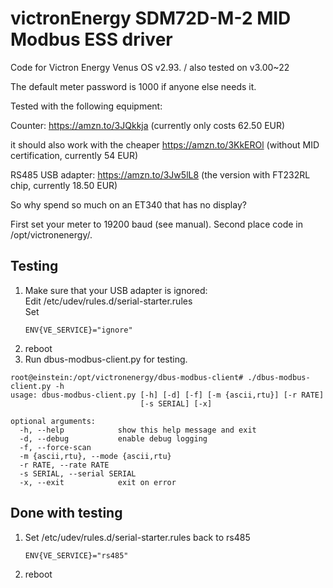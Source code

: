 # victronEnergy SDM72D-M-2 MID Modbus ESS driver
Code for Victron Energy Venus OS v2.93. / also tested on v3.00~22

The default meter password is 1000 if anyone else needs it.

Tested with the following equipment:

Counter: https://amzn.to/3JQkkja (currently only costs 62.50 EUR)

it should also work with the cheaper https://amzn.to/3KkEROl (without MID certification, currently 54 EUR)

RS485 USB adapter: https://amzn.to/3Jw5lL8 (the version with FT232RL chip, currently 18.50 EUR)

So why spend so much on an ET340 that has no display?

First set your meter to 19200 baud (see manual).
Second place code in /opt/victronenergy/.

## Testing
1. Make sure that your USB adapter is ignored: \
   Edit /etc/udev/rules.d/serial-starter.rules \
   Set 
   ```
   ENV{VE_SERVICE}="ignore"
   ```
2. reboot
3. Run dbus-modbus-client.py for testing.
```
root@einstein:/opt/victronenergy/dbus-modbus-client# ./dbus-modbus-client.py -h
usage: dbus-modbus-client.py [-h] [-d] [-f] [-m {ascii,rtu}] [-r RATE]
                             [-s SERIAL] [-x]

optional arguments:
  -h, --help            show this help message and exit
  -d, --debug           enable debug logging
  -f, --force-scan
  -m {ascii,rtu}, --mode {ascii,rtu}
  -r RATE, --rate RATE
  -s SERIAL, --serial SERIAL
  -x, --exit            exit on error
```

## Done with testing
1. Set /etc/udev/rules.d/serial-starter.rules back to rs485
   ```
   ENV{VE_SERVICE}="rs485"
   ```
2. reboot
